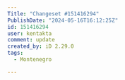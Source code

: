 ```yaml
---
Title: "Changeset #151416294"
PublishDate: "2024-05-16T16:12:25Z"
id: 151416294
user: kentakta
comment: update
created_by: iD 2.29.0
tags:
  - Montenegro

---
```


